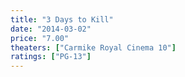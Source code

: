 ```yaml
---
title: "3 Days to Kill"
date: "2014-03-02"
price: "7.00"
theaters: ["Carmike Royal Cinema 10"]
ratings: ["PG-13"]
---
```

